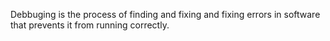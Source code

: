 Debbuging is the process of finding and fixing and fixing errors in software that prevents it from running correctly. 
